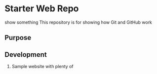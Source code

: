 # Starter Web Repo
show something
This repository is for showing how Git and GitHub work

## Purpose
## Development
1. Sample website with plenty of
